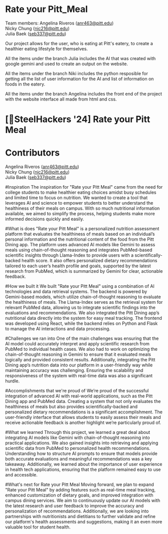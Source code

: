 # Rate your Pitt_Meal
Team members:
Angelina Riveros (anr463@pitt.edu)  
Nicky Chung (nic216@pitt.edu)  
Julia Baek (seb337@pitt.edu)

Our project allows for the user, who is eating at Pitt's eatery, to create a healthier eating lifestyle for themselves.

All the items under the branch Julia includes the AI that was created with google gemini and used to create an output on the website.

All the items under the branch Niki includes the python resposible for getting all the list of user information for the AI and list of information on foods in the eatery.

All the items under the branch Angelina includes the front end of the project with the website interface all made from html and css.


# [🚀SteelHackers '24] Rate your Pitt Meal

# Contributors
Angelina Riveros (anr463@pitt.edu)  
Nicky Chung (nic216@pitt.edu)  
Julia Baek (seb337@pitt.edu)

#Inspiration
The inspiration for "Rate your Pitt Meal" came from the need for college students to make healthier eating choices amidst busy schedules and limited time to focus on nutrition. We wanted to create a tool that leverages AI and science to empower students to better understand the healthiness of their meals on campus. With so much nutritional information available, we aimed to simplify the process, helping students make more informed decisions quickly and easily.

#What is does
"Rate your Pitt Meal" is a personalized nutrition assessment platform that evaluates the healthiness of meals based on an individual’s personal information and the nutritional content of the food from the Pitt Dining app. The platform uses advanced AI models like Gemini to assess meals using chain-of-thought reasoning and integrates PubMed-based scientific insights through Llama-Index to provide users with a scientifically-backed health score. It also offers personalized dietary recommendations tailored to each user’s health profile and goals, supported by the latest research from PubMed, which is summarized by Gemini for clear, actionable feedback.

#How we built it
We built "Rate your Pitt Meal" using a combination of AI technologies and data retrieval systems. The backend is powered by Gemini-based models, which utilize chain-of-thought reasoning to evaluate the healthiness of meals. The Llama-Index serves as the retrieval system for relevant PubMed data, allowing us to integrate scientific findings into the evaluations and recommendations. We also integrated the Pitt Dining app’s nutritional data directly into the system for easy meal tracking. The frontend was developed using React, while the backend relies on Python and Flask to manage the AI interactions and data processing.

#Challenges we ran into
One of the main challenges was ensuring that the AI model could accurately interpret and apply scientific research from PubMed to individual health cases. We also had to work on optimizing the chain-of-thought reasoning in Gemini to ensure that it evaluated meals logically and provided consistent results. Additionally, integrating the Pitt Dining app’s nutrition data into our platform in a user-friendly way while maintaining accuracy was challenging. Ensuring the scalability and responsiveness of the system with real-time data was also a significant hurdle.

#Accomplishments that we're proud of
We’re proud of the successful integration of advanced AI with real-world applications, such as the Pitt Dining app and PubMed data. Creating a system that not only evaluates the healthiness of meals but also provides scientifically-backed and personalized dietary recommendations is a significant accomplishment. The user-friendly interface that allows students to easily assess their meals and receive actionable feedback is another highlight we’re particularly proud of.

#What we learned
Through this project, we learned a great deal about integrating AI models like Gemini with chain-of-thought reasoning into practical applications. We also gained insights into retrieving and applying scientific data from PubMed to personalized health recommendations. Understanding how to structure AI prompts to ensure that models provide both accurate evaluations and meaningful recommendations was a key takeaway. Additionally, we learned about the importance of user experience in health tech applications, ensuring that the platform remained easy to use and accessible.

#What's next for Rate your Pitt Meal
Moving forward, we plan to expand "Rate your Pitt Meal" by adding features such as real-time meal tracking, enhanced customization of dietary goals, and improved integration with campus dining services. We aim to continuously update our AI models with the latest research and user feedback to improve the accuracy and personalization of recommendations. Additionally, we are looking into partnerships with nutritionists and dietitians to further validate and refine our platform's health assessments and suggestions, making it an even more valuable tool for student health.
